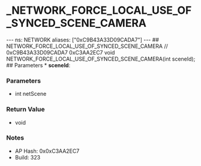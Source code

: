 # _NETWORK_FORCE_LOCAL_USE_OF_SYNCED_SCENE_CAMERA

--- ns: NETWORK aliases: ["0xC9B43A33D09CADA7"] --- ## NETWORK_FORCE_LOCAL_USE_OF_SYNCED_SCENE_CAMERA  // 0xC9B43A33D09CADA7 0xC3AA2EC7 void NETWORK_FORCE_LOCAL_USE_OF_SYNCED_SCENE_CAMERA(int sceneId);   ## Parameters * **sceneId**:

### Parameters
* int netScene

### Return Value
* void

### Notes
* AP Hash: 0x0xC3AA2EC7
* Build: 323

